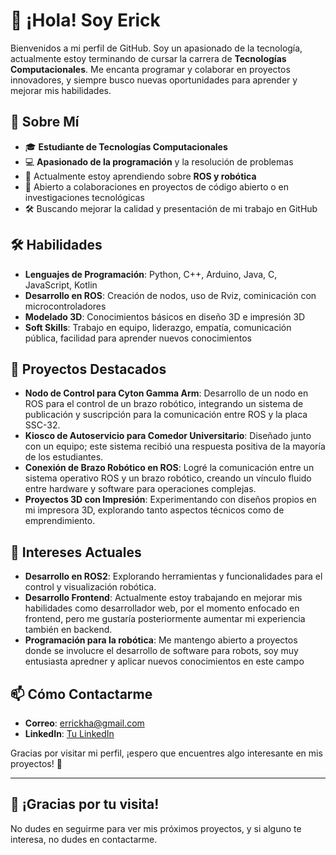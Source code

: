 # 👋 ¡Hola! Soy Erick 

Bienvenidos a mi perfil de GitHub. Soy un apasionado de la tecnología, actualmente estoy terminando de cursar la carrera de **Tecnologías Computacionales**. Me encanta programar y colaborar en proyectos innovadores, y siempre busco nuevas oportunidades para aprender y mejorar mis habilidades.

## 👤 Sobre Mí
- 🎓 **Estudiante de Tecnologías Computacionales**
- 💻 **Apasionado de la programación** y la resolución de problemas
- 🌱 Actualmente estoy aprendiendo sobre **ROS y robótica**
- 🤝 Abierto a colaboraciones en proyectos de código abierto o en investigaciones tecnológicas
- 🛠️ Buscando mejorar la calidad y presentación de mi trabajo en GitHub

## 🛠️ Habilidades
- **Lenguajes de Programación**: Python, C++, Arduino, Java, C, JavaScript, Kotlin
- **Desarrollo en ROS**: Creación de nodos, uso de Rviz, cominicación con microcontroladores
- **Modelado 3D**: Conocimientos básicos en diseño 3D e impresión 3D
- **Soft Skills**: Trabajo en equipo, liderazgo, empatía, comunicación pública, facilidad para aprender nuevos conocimientos

## 🚀 Proyectos Destacados
- **Nodo de Control para Cyton Gamma Arm**: Desarrollo de un nodo en ROS para el control de un brazo robótico, integrando un sistema de publicación y suscripción para la comunicación entre ROS y la placa SSC-32.
- **Kiosco de Autoservicio para Comedor Universitario**: Diseñado junto con un equipo; este sistema recibió una respuesta positiva de la mayoría de los estudiantes.
- **Conexión de Brazo Robótico en ROS**: Logré la comunicación entre un sistema operativo ROS y un brazo robótico, creando un vínculo fluido entre hardware y software para operaciones complejas.
- **Proyectos 3D con Impresión**: Experimentando con diseños propios en mi impresora 3D, explorando tanto aspectos técnicos como de emprendimiento.

## 🌟 Intereses Actuales
- **Desarrollo en ROS2**: Explorando herramientas y funcionalidades para el control y visualización robótica.
- **Desarrollo Frontend**: Actualmente estoy trabajando en mejorar mis habilidades como desarrollador web, por el momento enfocado en frontend, pero me gustaría posteriormente aumentar mi experiencia también en backend.
- **Programación para la robótica**: Me mantengo abierto a proyectos donde se involucre el desarrollo de software para robots, soy muy entusiasta apredner y aplicar nuevos conocimientos en este campo

## 📫 Cómo Contactarme
- **Correo**: [errickha@gmail.com](mailto:errickha@gmail.com)
- **LinkedIn**: [Tu LinkedIn](https://www.linkedin.com/in/erickha16/)

Gracias por visitar mi perfil, ¡espero que encuentres algo interesante en mis proyectos! 👋

---

## 👏 ¡Gracias por tu visita!
No dudes en seguirme para ver mis próximos proyectos, y si alguno te interesa, no dudes en contactarme.


